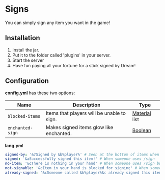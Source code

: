 # Signs
You can simply sign any item you want in the game!

## Installation
1. Install the jar.
2. Put it to the folder called 'plugins' in your server.
3. Start the server
4. Have fun paying all your fortune for a stick signed by Dream!

## Configuration
**config.yml** has these two options:

| Name             | Description                                | Type                                                                               |
|------------------|--------------------------------------------|------------------------------------------------------------------------------------|
| `blocked-items`  | Items that players will be unable to sign. | [Material](https://hub.spigotmc.org/javadocs/spigot/org/bukkit/Material.html) list |
| `enchanted-sign` | Makes signed items glow like enchanted.    | [Boolean](https://docs.oracle.com/javase/8/docs/api/java/lang/Boolean.html)        |


**lang.yml**
````yaml
signed-by: '&7Signed by &b%player%' # Seen at the bottom of items when they got signed by someone
signed: '&aSuccessfully signed this item!' # When someone uses /sign
no-item: '&cThere is nothing in your hand' # When someone uses /sign but there is nothing in their main hand.
not-signable: '&cItem in your hand is blocked for signing' # When someone tries to sign a blocked item.
already-signed: '&cSomeone called &b%player%&c already signed this item.' # When someone tries to sign an item that has already been signed.
````